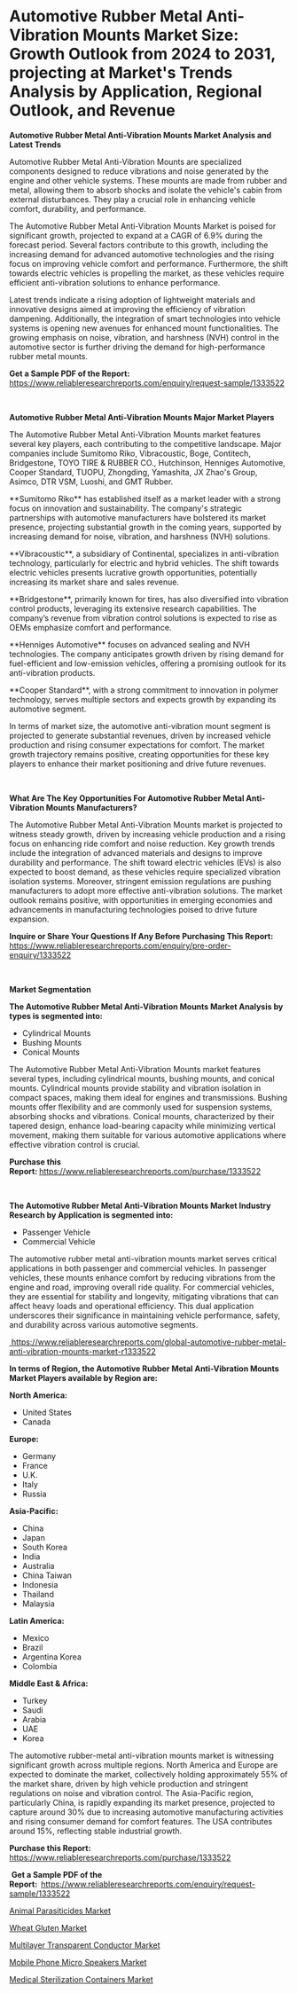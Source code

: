 <p><h1>Automotive Rubber Metal Anti-Vibration Mounts Market Size: Growth Outlook from 2024 to 2031, projecting at Market's Trends Analysis by Application, Regional Outlook, and Revenue</h1></p><p><strong>Automotive Rubber Metal Anti-Vibration Mounts Market Analysis and Latest Trends</strong></p>
<p><p>Automotive Rubber Metal Anti-Vibration Mounts are specialized components designed to reduce vibrations and noise generated by the engine and other vehicle systems. These mounts are made from rubber and metal, allowing them to absorb shocks and isolate the vehicle's cabin from external disturbances. They play a crucial role in enhancing vehicle comfort, durability, and performance.</p><p>The Automotive Rubber Metal Anti-Vibration Mounts Market is poised for significant growth, projected to expand at a CAGR of 6.9% during the forecast period. Several factors contribute to this growth, including the increasing demand for advanced automotive technologies and the rising focus on improving vehicle comfort and performance. Furthermore, the shift towards electric vehicles is propelling the market, as these vehicles require efficient anti-vibration solutions to enhance performance.</p><p>Latest trends indicate a rising adoption of lightweight materials and innovative designs aimed at improving the efficiency of vibration dampening. Additionally, the integration of smart technologies into vehicle systems is opening new avenues for enhanced mount functionalities. The growing emphasis on noise, vibration, and harshness (NVH) control in the automotive sector is further driving the demand for high-performance rubber metal mounts.</p></p>
<p><strong>Get a Sample PDF of the Report:&nbsp;</strong> <a href="https://www.reliableresearchreports.com/enquiry/request-sample/1333522?utm_campaign=115&utm_medium=2&utm_source=Github&utm_content=ia&utm_term=01102024&utm_id=automotive-rubber-metal-anti-vibration-mounts">https://www.reliableresearchreports.com/enquiry/request-sample/1333522</a></p>
<p>&nbsp;</p>
<p><strong>Automotive Rubber Metal Anti-Vibration Mounts Major Market Players</strong></p>
<p><p>The Automotive Rubber Metal Anti-Vibration Mounts market features several key players, each contributing to the competitive landscape. Major companies include Sumitomo Riko, Vibracoustic, Boge, Contitech, Bridgestone, TOYO TIRE & RUBBER CO., Hutchinson, Henniges Automotive, Cooper Standard, TUOPU, Zhongding, Yamashita, JX Zhao's Group, Asimco, DTR VSM, Luoshi, and GMT Rubber.</p><p>**Sumitomo Riko** has established itself as a market leader with a strong focus on innovation and sustainability. The company's strategic partnerships with automotive manufacturers have bolstered its market presence, projecting substantial growth in the coming years, supported by increasing demand for noise, vibration, and harshness (NVH) solutions.</p><p>**Vibracoustic**, a subsidiary of Continental, specializes in anti-vibration technology, particularly for electric and hybrid vehicles. The shift towards electric vehicles presents lucrative growth opportunities, potentially increasing its market share and sales revenue.</p><p>**Bridgestone**, primarily known for tires, has also diversified into vibration control products, leveraging its extensive research capabilities. The company’s revenue from vibration control solutions is expected to rise as OEMs emphasize comfort and performance.</p><p>**Henniges Automotive** focuses on advanced sealing and NVH technologies. The company anticipates growth driven by rising demand for fuel-efficient and low-emission vehicles, offering a promising outlook for its anti-vibration products.</p><p>**Cooper Standard**, with a strong commitment to innovation in polymer technology, serves multiple sectors and expects growth by expanding its automotive segment. </p><p>In terms of market size, the automotive anti-vibration mount segment is projected to generate substantial revenues, driven by increased vehicle production and rising consumer expectations for comfort. The market growth trajectory remains positive, creating opportunities for these key players to enhance their market positioning and drive future revenues.</p></p>
<p>&nbsp;</p>
<p><strong>What Are The Key Opportunities For Automotive Rubber Metal Anti-Vibration Mounts Manufacturers?</strong></p>
<p><p>The Automotive Rubber Metal Anti-Vibration Mounts market is projected to witness steady growth, driven by increasing vehicle production and a rising focus on enhancing ride comfort and noise reduction. Key growth trends include the integration of advanced materials and designs to improve durability and performance. The shift toward electric vehicles (EVs) is also expected to boost demand, as these vehicles require specialized vibration isolation systems. Moreover, stringent emission regulations are pushing manufacturers to adopt more effective anti-vibration solutions. The market outlook remains positive, with opportunities in emerging economies and advancements in manufacturing technologies poised to drive future expansion.</p></p>
<p><strong>Inquire or Share Your Questions If Any Before Purchasing This Report:</strong> <a href="https://www.reliableresearchreports.com/enquiry/pre-order-enquiry/1333522?utm_campaign=115&utm_medium=2&utm_source=Github&utm_content=ia&utm_term=01102024&utm_id=automotive-rubber-metal-anti-vibration-mounts">https://www.reliableresearchreports.com/enquiry/pre-order-enquiry/1333522</a></p>
<p>&nbsp;</p>
<p><strong>Market Segmentation</strong></p>
<p><strong>The Automotive Rubber Metal Anti-Vibration Mounts Market Analysis by types is segmented into:</strong></p>
<p><ul><li>Cylindrical Mounts</li><li>Bushing Mounts</li><li>Conical Mounts</li></ul></p>
<p><p>The Automotive Rubber Metal Anti-Vibration Mounts market features several types, including cylindrical mounts, bushing mounts, and conical mounts. Cylindrical mounts provide stability and vibration isolation in compact spaces, making them ideal for engines and transmissions. Bushing mounts offer flexibility and are commonly used for suspension systems, absorbing shocks and vibrations. Conical mounts, characterized by their tapered design, enhance load-bearing capacity while minimizing vertical movement, making them suitable for various automotive applications where effective vibration control is crucial.</p></p>
<p><strong>Purchase this Report:&nbsp;</strong><a href="https://www.reliableresearchreports.com/purchase/1333522?utm_campaign=115&utm_medium=2&utm_source=Github&utm_content=ia&utm_term=01102024&utm_id=automotive-rubber-metal-anti-vibration-mounts">https://www.reliableresearchreports.com/purchase/1333522</a></p>
<p>&nbsp;</p>
<p><strong>The Automotive Rubber Metal Anti-Vibration Mounts Market Industry Research by Application is segmented into:</strong></p>
<p><ul><li>Passenger Vehicle</li><li>Commercial Vehicle</li></ul></p>
<p><p>The automotive rubber metal anti-vibration mounts market serves critical applications in both passenger and commercial vehicles. In passenger vehicles, these mounts enhance comfort by reducing vibrations from the engine and road, improving overall ride quality. For commercial vehicles, they are essential for stability and longevity, mitigating vibrations that can affect heavy loads and operational efficiency. This dual application underscores their significance in maintaining vehicle performance, safety, and durability across various automotive segments.</p></p>
<p><a href="https://www.reliableresearchreports.com/global-automotive-rubber-metal-anti-vibration-mounts-market-r1333522?utm_campaign=115&utm_medium=2&utm_source=Github&utm_content=ia&utm_term=01102024&utm_id=automotive-rubber-metal-anti-vibration-mounts">&nbsp;https://www.reliableresearchreports.com/global-automotive-rubber-metal-anti-vibration-mounts-market-r1333522</a></p>
<p><strong>In terms of Region, the Automotive Rubber Metal Anti-Vibration Mounts Market Players available by Region are:</strong></p>
<p>
    <p> <strong> North America: </strong>
        <ul>
            <li>United States</li>
            <li>Canada</li>
        </ul>
        </p> 
    <p> <strong> Europe: </strong>
        <ul>
            <li>Germany</li>
            <li>France</li>
            <li>U.K.</li>
            <li>Italy</li>
            <li>Russia</li>
        </ul>
        </p> 
    <p> <strong> Asia-Pacific: </strong>
        <ul>
            <li>China</li>
            <li>Japan</li>
            <li>South Korea</li>
            <li>India</li>
            <li>Australia</li>
            <li>China Taiwan</li>
            <li>Indonesia</li>
            <li>Thailand</li>
            <li>Malaysia</li>
        </ul>
        </p> 
    <p> <strong> Latin America: </strong>
        <ul>
            <li>Mexico</li>
            <li>Brazil</li>
            <li>Argentina Korea</li>
            <li>Colombia</li>
        </ul>
        </p> 
    <p> <strong> Middle East & Africa: </strong>
        <ul>
            <li>Turkey</li>
            <li>Saudi</li>
            <li>Arabia</li>
            <li>UAE</li>
            <li>Korea</li>
        </ul>
    </p>
    </p>
<p><p>The automotive rubber-metal anti-vibration mounts market is witnessing significant growth across multiple regions. North America and Europe are expected to dominate the market, collectively holding approximately 55% of the market share, driven by high vehicle production and stringent regulations on noise and vibration control. The Asia-Pacific region, particularly China, is rapidly expanding its market presence, projected to capture around 30% due to increasing automotive manufacturing activities and rising consumer demand for comfort features. The USA contributes around 15%, reflecting stable industrial growth.</p></p>
<p><strong>Purchase this Report: </strong><a href="https://www.reliableresearchreports.com/purchase/1333522?utm_campaign=115&utm_medium=2&utm_source=Github&utm_content=ia&utm_term=01102024&utm_id=automotive-rubber-metal-anti-vibration-mounts">https://www.reliableresearchreports.com/purchase/1333522</a></p>
<p>&nbsp;<strong>Get a Sample PDF of the Report:&nbsp;&nbsp;</strong><a href="https://www.reliableresearchreports.com/enquiry/request-sample/1333522?utm_campaign=115&utm_medium=2&utm_source=Github&utm_content=ia&utm_term=01102024&utm_id=automotive-rubber-metal-anti-vibration-mounts">https://www.reliableresearchreports.com/enquiry/request-sample/1333522</a></p>
<p><strong></strong></p>
<p><p><a href="https://www.linkedin.com/pulse/how-animal-parasiticides-market-evolved-key-trends-8okvf?utm_campaign=115&utm_medium=2&utm_source=Github&utm_content=ia&utm_term=01102024&utm_id=automotive-rubber-metal-anti-vibration-mounts">Animal Parasiticides Market</a></p><p><a href="https://www.linkedin.com/pulse/wheat-gluten-market-global-regional-analysis-focus-end-dge8c?utm_campaign=115&utm_medium=2&utm_source=Github&utm_content=ia&utm_term=01102024&utm_id=automotive-rubber-metal-anti-vibration-mounts">Wheat Gluten Market</a></p><p><a href="https://issuu.com/reportprime-2/docs/multilayer-transparent-conductor-ma_3f539fbad19a61?utm_campaign=115&utm_medium=2&utm_source=Github&utm_content=ia&utm_term=01102024&utm_id=automotive-rubber-metal-anti-vibration-mounts">Multilayer Transparent Conductor Market</a></p><p><a href="https://issuu.com/reportprime-2/docs/mobile-phone-micro-speakers-market-_a976acb078ead7?utm_campaign=115&utm_medium=2&utm_source=Github&utm_content=ia&utm_term=01102024&utm_id=automotive-rubber-metal-anti-vibration-mounts">Mobile Phone Micro Speakers Market</a></p><p><a href="https://github.com/JakirUddin651/Market-Research-Report-List-1/blob/main/medical-sterilization-containers-market.md?utm_campaign=115&utm_medium=2&utm_source=Github&utm_content=ia&utm_term=01102024&utm_id=automotive-rubber-metal-anti-vibration-mounts">Medical Sterilization Containers Market</a></p></p>